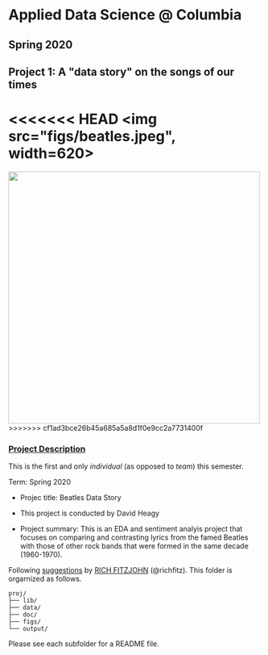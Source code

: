 # Applied Data Science @ Columbia
## Spring 2020
## Project 1: A "data story" on the songs of our times

<<<<<<< HEAD
<img src="figs/beatles.jpeg", width=620>
=======
<img src="figs/beatles.jpeg" width="500">
>>>>>>> cf1ad3bce26b45a685a5a8d1f0e9cc2a7731400f

### [Project Description](doc/)
This is the first and only *individual* (as opposed to *team*) this semester. 

Term: Spring 2020

+ Projec title: Beatles Data Story
+ This project is conducted by David Heagy

+ Project summary: This is an EDA and sentiment analyis project that focuses on comparing and contrasting lyrics from the famed Beatles with those of other rock bands that were formed in the same decade (1960-1970).

Following [suggestions](http://nicercode.github.io/blog/2013-04-05-projects/) by [RICH FITZJOHN](http://nicercode.github.io/about/#Team) (@richfitz). This folder is orgarnized as follows.

```
proj/
├── lib/
├── data/
├── doc/
├── figs/
└── output/
```

Please see each subfolder for a README file.
